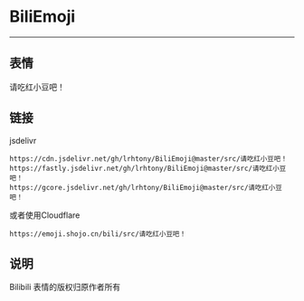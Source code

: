 # BiliEmoji
---
## 表情
请吃红小豆吧！
## 链接
jsdelivr
```
https://cdn.jsdelivr.net/gh/lrhtony/BiliEmoji@master/src/请吃红小豆吧！
https://fastly.jsdelivr.net/gh/lrhtony/BiliEmoji@master/src/请吃红小豆吧！
https://gcore.jsdelivr.net/gh/lrhtony/BiliEmoji@master/src/请吃红小豆吧！
```
或者使用Cloudflare
```
https://emoji.shojo.cn/bili/src/请吃红小豆吧！
```
## 说明
Bilibili 表情的版权归原作者所有

